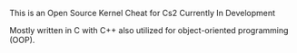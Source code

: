 This is an Open Source Kernel Cheat for Cs2 
Currently In Development

Mostly written in C with C++ also utilized for object-oriented programming (OOP).

